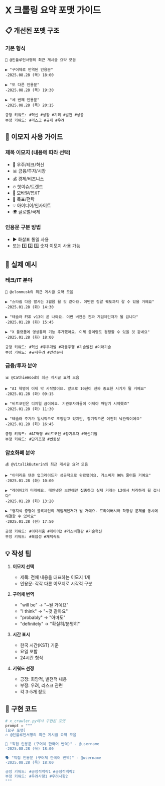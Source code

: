 # X 크롤링 요약 포맷 가이드

## 📋 개선된 포맷 구조

### 기본 형식
```
🚀 @인플루언서명의 최근 게시글 요약 모음

▶ "구어체로 번역된 인용문"
-2025.08.28 (목) 18:00

▶ "또 다른 인용문"
-2025.08.28 (목) 19:30

▶ "세 번째 인용문"
-2025.08.28 (목) 20:15

긍정 키워드: #혁신 #성장 #기회 #발전 #성공
부정 키워드: #리스크 #규제 #우려
```

## 🎨 이모지 사용 가이드

### 제목 이모지 (내용에 따라 선택)
- 🚀 우주/테크/혁신
- 📊 금융/투자/시장
- 💰 경제/비즈니스
- 🔥 핫이슈/트렌드
- 📱 모바일/앱/IT
- 🎯 목표/전략
- 💡 아이디어/인사이트
- 🌍 글로벌/국제

### 인용문 구분 방법
- ▶ 화살표 통일 사용
- 또는 1️⃣ 2️⃣ 3️⃣ 숫자 이모지 사용 가능

## 📝 실제 예시

### 테크/IT 분야
```
🚀 @elonmusk의 최근 게시글 요약 모음

▶ "스타쉽 다음 발사는 3월쯤 될 것 같아요. 이번엔 정말 궤도까지 갈 수 있을 거예요"
-2025.01.28 (화) 14:30

▶ "테슬라 FSD v13이 곧 나와요. 이번 버전은 진짜 게임체인저가 될 겁니다"
-2025.01.28 (화) 15:45

▶ "X 플랫폼에 영상통화 기능 추가했어요. 이제 줌이랑도 경쟁할 수 있을 것 같네요"
-2025.01.28 (화) 18:00

긍정 키워드: #혁신 #우주개발 #자율주행 #기술발전 #미래기술
부정 키워드: #규제우려 #안전문제
```

### 금융/투자 분야
```
📊 @CathieWood의 최근 게시글 요약 모음

▶ "AI 혁명이 이제 막 시작됐어요. 앞으로 10년이 진짜 중요한 시기가 될 거예요"
-2025.01.28 (화) 09:15

▶ "비트코인은 디지털 금이에요. 기관투자자들이 이제야 깨닫기 시작했죠"
-2025.01.28 (화) 11:30

▶ "테슬라 주가가 일시적으로 조정받고 있지만, 장기적으론 여전히 낙관적이에요"
-2025.01.28 (화) 16:45

긍정 키워드: #AI혁명 #비트코인 #장기투자 #혁신기업
부정 키워드: #단기조정 #변동성
```

### 암호화폐 분야
```
💰 @VitalikButerin의 최근 게시글 요약 모음

▶ "이더리움 덴쿤 업그레이드가 성공적으로 완료됐어요. 가스비가 90% 줄어들 거예요"
-2025.01.28 (화) 10:00

▶ "레이어2가 미래예요. 메인넷은 보안에만 집중하고 실제 거래는 L2에서 처리하게 될 겁니다"
-2025.01.28 (화) 13:20

▶ "영지식 증명이 블록체인의 게임체인저가 될 거예요. 프라이버시와 확장성 문제를 동시에 해결할 수 있어요"
-2025.01.28 (현) 17:50

긍정 키워드: #이더리움 #레이어2 #가스비절감 #기술혁신
부정 키워드: #복잡성 #채택속도
```

## 💡 작성 팁

1. **이모지 선택**
   - 제목: 전체 내용을 대표하는 이모지 1개
   - 인용문: 각각 다른 이모지로 시각적 구분

2. **구어체 번역**
   - "will be" → "~될 거예요"
   - "I think" → "~것 같아요"
   - "probably" → "아마도"
   - "definitely" → "확실히/분명히"

3. **시간 표시**
   - 한국 시간(KST) 기준
   - 요일 포함
   - 24시간 형식

4. **키워드 선정**
   - 긍정: 희망적, 발전적 내용
   - 부정: 우려, 리스크 관련
   - 각 3-5개 정도

## 🚀 구현 코드

```python
# x_crawler.py에서 구현된 포맷
prompt = """
[요구 포맷]
🔥 @인플루언서명의 최근 게시글 요약 모음

💬 "직접 인용문 (구어체 한국어 번역)" - @username
-2025.08.28 (목) 18:00

🗣️ "직접 인용문 (구어체 한국어 번역)" - @username
-2025.08.28 (목) 18:00

긍정 키워드: #긍정적맥락1 #긍정적맥락2
부정 키워드: #우려사항1 #우려사항2
"""
```

